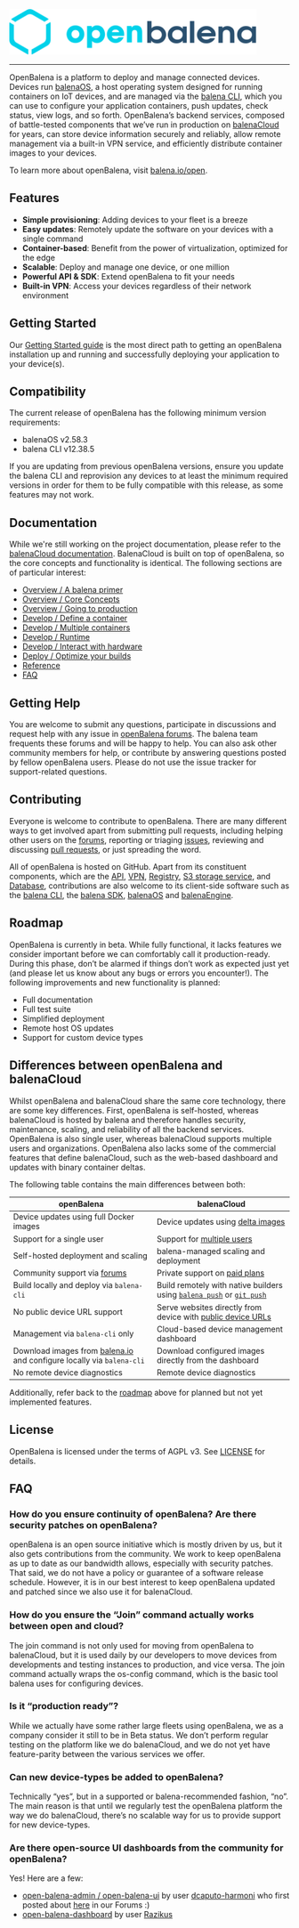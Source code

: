 <img alt="openBalena" src="./docs/images/openbalena-logo.svg" height="82">

---

OpenBalena is a platform to deploy and manage connected devices. Devices run
[balenaOS][balena-os-website], a host operating system designed for running
containers on IoT devices, and are managed via the [balena CLI][balena-cli],
which you can use to configure your application containers, push updates, check
status, view logs, and so forth. OpenBalena’s backend services, composed of
battle-tested components that we’ve run in production on [balenaCloud][balena-cloud-website]
for years, can store device information securely and reliably, allow remote
management via a built-in VPN service, and efficiently distribute container
images to your devices.

To learn more about openBalena, visit [balena.io/open][open-balena-website].


## Features

- **Simple provisioning**: Adding devices to your fleet is a breeze
- **Easy updates**: Remotely update the software on your devices with a single command
- **Container-based**: Benefit from the power of virtualization, optimized for the edge
- **Scalable**: Deploy and manage one device, or one million
- **Powerful API & SDK**: Extend openBalena to fit your needs
- **Built-in VPN**: Access your devices regardless of their network environment


## Getting Started

Our [Getting Started guide][getting-started] is the most direct path to getting
an openBalena installation up and running and successfully deploying your
application to your device(s).


## Compatibility

The current release of openBalena has the following minimum version requirements:

- balenaOS v2.58.3
- balena CLI v12.38.5

If you are updating from previous openBalena versions, ensure you update the balena
CLI and reprovision any devices to at least the minimum required versions in order
for them to be fully compatible with this release, as some features may not work.


## Documentation

While we're still working on the project documentation, please refer to the
[balenaCloud documentation][documentation]. BalenaCloud is built on top of
openBalena, so the core concepts and functionality is identical. The following
sections are of particular interest:

- [Overview / A balena primer](https://balena.io/docs/learn/welcome/primer)
- [Overview / Core Concepts](https://balena.io/docs/learn/welcome/concepts)
- [Overview / Going to production](https://balena.io/docs/learn/welcome/production-plan)
- [Develop / Define a container](https://balena.io/docs/learn/develop/dockerfile)
- [Develop / Multiple containers](https://balena.io/docs/learn/develop/multicontainer)
- [Develop / Runtime](https://balena.io/docs/learn/develop/runtime)
- [Develop / Interact with hardware](https://balena.io/docs/learn/develop/hardware)
- [Deploy / Optimize your builds](https://balena.io/docs/learn/deploy/build-optimization)
- [Reference](https://balena.io/docs/reference)
- [FAQ](https://balena.io/docs/faq/troubleshooting/faq)


## Getting Help

You are welcome to submit any questions, participate in discussions and request
help with any issue in [openBalena forums][forums]. The balena team frequents
these forums and will be happy to help. You can also ask other community members
for help, or contribute by answering questions posted by fellow openBalena users.
Please do not use the issue tracker for support-related questions.


## Contributing

Everyone is welcome to contribute to openBalena. There are many different ways
to get involved apart from submitting pull requests, including helping other
users on the [forums][forums], reporting or triaging [issues][issue-tracker],
reviewing and discussing [pull requests][pulls], or just spreading the word.

All of openBalena is hosted on GitHub. Apart from its constituent components,
which are the [API][open-balena-api], [VPN][open-balena-vpn], [Registry][open-balena-registry],
[S3 storage service][open-balena-s3], and [Database][open-balena-db], contributions
are also welcome to its client-side software such as the [balena CLI][balena-cli],
the [balena SDK][balena-sdk], [balenaOS][balena-os] and [balenaEngine][balena-engine].


## Roadmap

OpenBalena is currently in beta. While fully functional, it lacks features we
consider important before we can comfortably call it production-ready. During
this phase, don’t be alarmed if things don’t work as expected just yet (and
please let us know about any bugs or errors you encounter!). The following
improvements and new functionality is planned:

- Full documentation
- Full test suite
- Simplified deployment
- Remote host OS updates
- Support for custom device types


## Differences between openBalena and balenaCloud

Whilst openBalena and balenaCloud share the same core technology, there are some key differences. First, openBalena is self-hosted, whereas balenaCloud is hosted by balena and therefore handles security, maintenance, scaling, and reliability of all the backend services. OpenBalena is also single user, whereas balenaCloud supports multiple users and organizations. OpenBalena also lacks some of the commercial features that define balenaCloud, such as the web-based dashboard and updates with binary container deltas.

The following table contains the main differences between both:

| openBalena                                                                                 | balenaCloud                                                                                                                                                                                               |
| ------------------------------------------------------------------------------------------ | --------------------------------------------------------------------------------------------------------------------------------------------------------------------------------------------------------- |
| Device updates using full Docker images                                                    | Device updates using [delta images](https://www.balena.io/docs/learn/deploy/delta/)                                                                                                                       |
| Support for a single user                                                                  | Support for [multiple users](https://www.balena.io/docs/learn/manage/account/#application-members)                                                                                                        |
| Self-hosted deployment and scaling                                                         | balena-managed scaling and deployment                                                                                                                                                                     |
| Community support via [forums][forums]                                                     | Private support on [paid plans](https://www.balena.io/pricing/)                                                                                                                                           |
| Build locally and deploy via `balena-cli`                                                  | Build remotely with native builders using [`balena push`](https://www.balena.io/docs/learn/deploy/deployment/#balena-push) or  [`git push`](https://www.balena.io/docs/learn/deploy/deployment/#git-push) |
| No public device URL support                                                               | Serve websites directly from device with [public device URLs](https://www.balena.io/docs/learn/manage/actions/#enable-public-device-url)                                                                  |
| Management via `balena-cli` only                                                           | Cloud-based device management dashboard                                                                                                                                                                   |
| Download images from [balena.io][balena-os-website] and configure locally via `balena-cli` | Download configured images directly from the dashboard                                                                                                                                                    |
| No remote device diagnostics                                                               | Remote device diagnostics                                                                                                                                                                                 |

Additionally, refer back to the [roadmap](#roadmap) above for planned but not yet implemented features.


## License

OpenBalena is licensed under the terms of AGPL v3. See [LICENSE](LICENSE) for details.


[balena-cli]: https://github.com/balena-io/balena-cli
[balena-cloud-website]: https://balena.io/cloud
[balena-engine]: https://github.com/balena-os/balena-engine
[balena-os-website]: https://balena.io/os
[balena-os]: https://github.com/balena-os/meta-balena
[balena-sdk]: https://github.com/balena-io/balena-sdk
[documentation]: https://balena.io/docs/learn/welcome/introduction/
[forums]: https://forums.balena.io/c/open-balena
[getting-started]: https://balena.io/open/docs/getting-started
[issue-tracker]: https://github.com/balena-io/open-balena/issues
[open-balena-api]: https://github.com/balena-io/open-balena-api
[open-balena-db]: https://github.com/balena-io/open-balena-db
[open-balena-registry]: https://github.com/balena-io/open-balena-registry
[open-balena-s3]: https://github.com/balena-io/open-balena-s3
[open-balena-vpn]: https://github.com/balena-io/open-balena-vpn
[open-balena-website]: https://balena.io/open
[pulls]: https://github.com/balena-io/open-balena/pulls

## FAQ

### How do you ensure continuity of openBalena? Are there security patches on openBalena? 
openBalena is an open source initiative which is mostly driven by us, but it also gets contributions from the community. We work to keep openBalena as up to date as our bandwidth allows, especially with security patches. That said, we do not have a policy or guarantee of a software release schedule. However, it is in our best interest to keep openBalena updated and patched since we also use it for balenaCloud.

### How do you ensure the “Join” command actually works between open and cloud?
The join command is not only used for moving from openBalena to balenaCloud, but it is used daily by our developers to move devices from developments and testing instances to production, and vice versa. The join command actually wraps the os-config command, which is the basic tool balena uses for configuring devices.

### Is it “production ready”?
While we actually have some rather large fleets using openBalena, we as a company consider it still to be in Beta status. We don’t perform regular testing on the platform like we do balenaCloud, and we do not yet have feature-parity between the various services we offer. 

### Can new device-types be added to openBalena?
Technically “yes”, but in a supported or balena-recommended fashion, “no”. The main reason is that until we regularly test the openBalena platform the way we do balenaCloud, there’s no scalable way for us to provide support for new device-types.

### Are there open-source UI dashboards from the community for openBalena?
Yes! Here are a few:
- [open-balena-admin / open-balena-ui](https://github.com/dcaputo-harmoni/open-balena-admin) by user [dcaputo-harmoni](https://github.com/dcaputo-harmoni) who first posted about [here](https://forums.balena.io/t/open-balena-admin-an-admin-interface-for-openbalena/355324) in our Forums :)
- [open-balena-dashboard](https://github.com/Razikus/open-balena-dashboard) by user [Razikus](https://github.com/Razikus)

